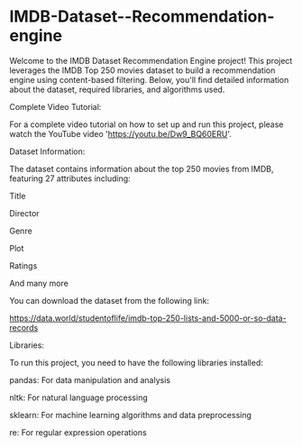 # IMDB-Dataset--Recommendation-engine
Welcome to the IMDB Dataset Recommendation Engine project! This project leverages the IMDB Top 250 movies dataset to build a recommendation engine using content-based filtering. Below, you'll find detailed information about the dataset, required libraries, and algorithms used.

Complete Video Tutorial:

For a complete video tutorial on how to set up and run this project, please watch the YouTube video 'https://youtu.be/Dw9_BQ60ERU'.

Dataset Information:

The dataset contains information about the top 250 movies from IMDB, featuring 27 attributes including:

Title

Director

Genre

Plot

Ratings

And many more

You can download the dataset from the following link:

 https://data.world/studentoflife/imdb-top-250-lists-and-5000-or-so-data-records

Libraries:

To run this project, you need to have the following libraries installed:

pandas: For data manipulation and analysis

nltk: For natural language processing

sklearn: For machine learning algorithms and data preprocessing

re: For regular expression operations
